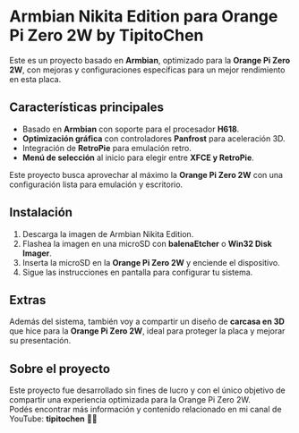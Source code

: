 # Armbian Nikita Edition para Orange Pi Zero 2W by TipitoChen

Este es un proyecto basado en **Armbian**, optimizado para la **Orange Pi Zero 2W**, con mejoras y configuraciones específicas para un mejor rendimiento en esta placa.  

## Características principales  

- Basado en **Armbian** con soporte para el procesador **H618**.  
- **Optimización gráfica** con controladores **Panfrost** para aceleración 3D.  
- Integración de **RetroPie** para emulación retro.  
- **Menú de selección** al inicio para elegir entre **XFCE y RetroPie**.  

Este proyecto busca aprovechar al máximo la **Orange Pi Zero 2W** con una configuración lista para emulación y escritorio.  

## Instalación  

1. Descarga la imagen de Armbian Nikita Edition.  
2. Flashea la imagen en una microSD con **balenaEtcher** o **Win32 Disk Imager**.  
3. Inserta la microSD en la **Orange Pi Zero 2W** y enciende el dispositivo.  
4. Sigue las instrucciones en pantalla para configurar tu sistema.  

## Extras  

Además del sistema, también voy a compartir un diseño de **carcasa en 3D** que hice para la **Orange Pi Zero 2W**, ideal para proteger la placa y mejorar su presentación.  

## Sobre el proyecto  

Este proyecto fue desarrollado sin fines de lucro y con el único objetivo de compartir una experiencia optimizada para la Orange Pi Zero 2W.  
Podés encontrar más información y contenido relacionado en mi canal de YouTube: **tipitochen** 🎥🚀  
